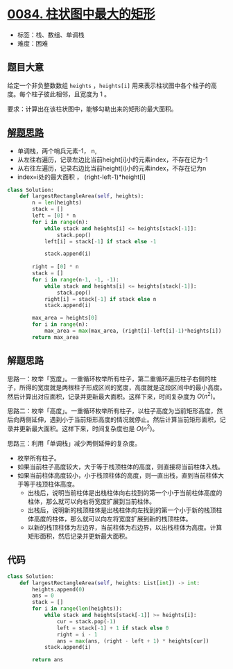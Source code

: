 # [0084. 柱状图中最大的矩形](https://leetcode.cn/problems/largest-rectangle-in-histogram/)

- 标签：栈、数组、单调栈
- 难度：困难

## 题目大意

给定一个非负整数数组 `heights` ，`heights[i]` 用来表示柱状图中各个柱子的高度。每个柱子彼此相邻，且宽度为 1 。

要求：计算出在该柱状图中，能够勾勒出来的矩形的最大面积。

## [解题思路](https://leetcode.cn/problems/largest-rectangle-in-histogram/solutions/266844/zhu-zhuang-tu-zhong-zui-da-de-ju-xing-by-leetcode-/?orderBy=most_votes)
- 单调栈，两个哨兵元素-1， n, 
- 从左往右遍历，记录左边比当前height[i]小的元素index，不存在记为-1
- 从右往左遍历，记录右边比当前height[i]小的元素index，不存在记为n
- index=i处的最大面积 ， (right-left-1)*height[i]
```python
class Solution:
    def largestRectangleArea(self, heights):
        n = len(heights)
        stack = []
        left = [0] * n
        for i in range(n):
            while stack and heights[i] <= heights[stack[-1]]:
                stack.pop()
            left[i] = stack[-1] if stack else -1

            stack.append(i)
        
        right = [0] * n
        stack = []
        for i in range(n-1, -1, -1):
            while stack and heights[i] <= heights[stack[-1]]:
                stack.pop()
            right[i] = stack[-1] if stack else n
            stack.append(i)

        max_area = heights[0]
        for i in range(n):
            max_area = max(max_area, (right[i]-left[i]-1)*heights[i])
        return max_area
```

## 解题思路

思路一：枚举「宽度」。一重循环枚举所有柱子，第二重循环遍历柱子右侧的柱子，所得的宽度就是两根柱子形成区间的宽度，高度就是这段区间中的最小高度。然后计算出对应面积，记录并更新最大面积。这样下来，时间复杂度为 $O(n^2)$。

思路二：枚举「高度」。一重循环枚举所有柱子，以柱子高度为当前矩形高度，然后向两侧延伸，遇到小于当前矩形高度的情况就停止。然后计算当前矩形面积，记录并更新最大面积。这样下来，时间复杂度也是 $O(n^2)$。

思路三：利用「单调栈」减少两侧延伸的复杂度。

- 枚举所有柱子。
- 如果当前柱子高度较大，大于等于栈顶柱体的高度，则直接将当前柱体入栈。
- 如果当前柱体高度较小，小于栈顶柱体的高度，则一直出栈，直到当前柱体大于等于栈顶柱体高度。
  - 出栈后，说明当前柱体是出栈柱体向右找到的第一个小于当前柱体高度的柱体，那么就可以向右将宽度扩展到当前柱体。
  - 出栈后，说明新的栈顶柱体是出栈柱体向左找到的第一个小于新的栈顶柱体高度的柱体，那么就可以向左将宽度扩展到新的栈顶柱体。
  - 以新的栈顶柱体为左边界，当前柱体为右边界，以出栈柱体为高度。计算矩形面积，然后记录并更新最大面积。

## 代码

```Python
class Solution:
    def largestRectangleArea(self, heights: List[int]) -> int:
        heights.append(0)
        ans = 0
        stack = []
        for i in range(len(heights)):
            while stack and heights[stack[-1]] >= heights[i]:
                cur = stack.pop(-1)
                left = stack[-1] + 1 if stack else 0
                right = i - 1
                ans = max(ans, (right - left + 1) * heights[cur])
            stack.append(i)

        return ans
```

